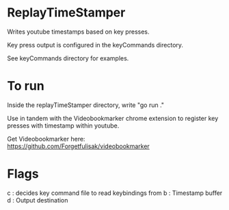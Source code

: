 # ReplayTimeStamper

Writes youtube timestamps based on key presses. 

Key press output is configured in the keyCommands directory.

See keyCommands directory for examples.

# To run
Inside the replayTimeStamper directory, write "go run ."

Use in tandem with the Videobookmarker chrome extension to register key presses with timestamp within youtube. 

Get Videobookmarker here: https://github.com/Forgetfulisak/videobookmarker

# Flags
c : decides key command file to read keybindings from
b : Timestamp buffer
d : Output destination
